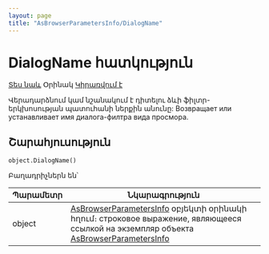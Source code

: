 ```yaml
---
layout: page
title: "AsBrowserParametersInfo/DialogName"
---
```


# DialogName հատկություն

[Տես նաև](../AsBrowserParametersInfo.md) Օրինակ [Կիրառվում է](../AsBrowserParametersInfo.md)

Վերադարձնում կամ նշանակում է դիտելու ձևի ֆիլտր-երկխոսության պատուհանի ներքին անունը:
Возвращает или устанавливает имя диалога-филтра вида просмора.



## Շարահյուսություն

```as4x
object.DialogName()
```

Բաղադրիչներն են՝

    
| Պարամետր | Նկարագրություն |
|--|--|
| object |  [AsBrowserParametersInfo](../AsBrowserParametersInfo.md) օբյեկտի օրինակի հղում։ строковое выражение, являющееся ссылкой на экземпляр объекта [AsBrowserParametersInfo](../AsBrowserParametersInfo.html) |


    

